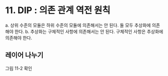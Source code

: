 # 11. DIP : 의존 관계 역전 원칙

a. 상위 수준의 모듈은 하위 수준의 모듈에 의존해서는 안 된다. 둘 모두 추상화에 의존해야 한다.
b. 추상화는 구체적인 사항에 의존해서는 안 된다. 구체적인 사항은 추상화에 의존해야 한다. 


## 레이어 나누기

그림 11-2 확인



